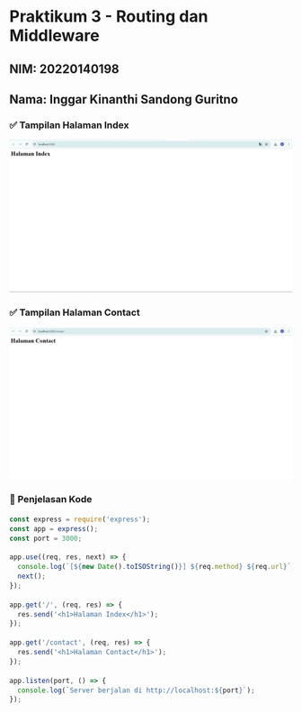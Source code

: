 # Praktikum 3 - Routing dan Middleware

## NIM: 20220140198  
## Nama: Inggar Kinanthi Sandong Guritno

### ✅ Tampilan Halaman Index
![Index](./screenshot_index.png)

### ✅ Tampilan Halaman Contact
![Contact](./screenshot_contact.png)

### 📜 Penjelasan Kode
```js
const express = require('express');
const app = express();
const port = 3000;

app.use((req, res, next) => {
  console.log(`[${new Date().toISOString()}] ${req.method} ${req.url}`);
  next();
});

app.get('/', (req, res) => {
  res.send('<h1>Halaman Index</h1>');
});

app.get('/contact', (req, res) => {
  res.send('<h1>Halaman Contact</h1>');
});

app.listen(port, () => {
  console.log(`Server berjalan di http://localhost:${port}`);
});
